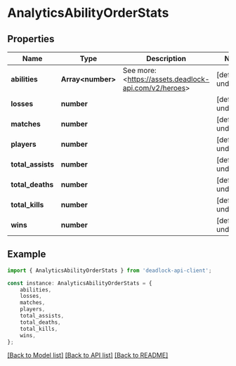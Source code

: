 # AnalyticsAbilityOrderStats


## Properties

Name | Type | Description | Notes
------------ | ------------- | ------------- | -------------
**abilities** | **Array&lt;number&gt;** | See more: &lt;https://assets.deadlock-api.com/v2/heroes&gt; | [default to undefined]
**losses** | **number** |  | [default to undefined]
**matches** | **number** |  | [default to undefined]
**players** | **number** |  | [default to undefined]
**total_assists** | **number** |  | [default to undefined]
**total_deaths** | **number** |  | [default to undefined]
**total_kills** | **number** |  | [default to undefined]
**wins** | **number** |  | [default to undefined]

## Example

```typescript
import { AnalyticsAbilityOrderStats } from 'deadlock-api-client';

const instance: AnalyticsAbilityOrderStats = {
    abilities,
    losses,
    matches,
    players,
    total_assists,
    total_deaths,
    total_kills,
    wins,
};
```

[[Back to Model list]](../README.md#documentation-for-models) [[Back to API list]](../README.md#documentation-for-api-endpoints) [[Back to README]](../README.md)
